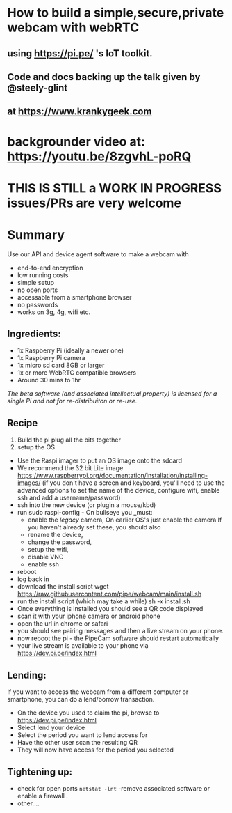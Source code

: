 # How to build a simple,secure,private webcam with webRTC
## using https://pi.pe/ 's IoT toolkit.
## Code and docs backing up the talk given by @steely-glint 
## at https://www.krankygeek.com
# backgrounder video at: https://youtu.be/8zgvhL-poRQ

# THIS IS STILL a WORK IN PROGRESS issues/PRs are very welcome
# Summary 
Use our API and device agent software to make a webcam with
* end-to-end encryption
* low running costs
* simple setup
* no open ports 
* accessable from a smartphone browser
* no passwords
* works on 3g, 4g, wifi etc.

## Ingredients:

 * 1x Raspberry Pi (ideally a newer one)
 * 1x Raspberry Pi camera
 * 1x micro sd card 8GB or larger 
 * 1x or more WebRTC compatible browsers
 * Around 30 mins to 1hr


_The beta software (and associated intellectual property) is licensed for
a single Pi and not for re-distribuiton or re-use._

## Recipe
1. Build the pi
plug all the bits together 
2. setup the OS
  * Use the Raspi imager to put an OS image onto the sdcard
  * We recommend the 32 bit Lite image
https://www.raspberrypi.org/documentation/installation/installing-images/
    (if you don't have a screen and keyboard, you'll need to use the advanced options 
     to set the name of the device, configure wifi, enable ssh and add  a username/password)
  * ssh into the new device (or plugin a mouse/kbd) 
  * run sudo raspi-config -
      On bullseye you _must:
      * enable the _legacy_ camera, 
      On earlier OS's just enable the camera
      If you haven't already set these, you should also
      * rename the device, 
      * change the password, 
      * setup the wifi,
      * disable VNC 
      * enable ssh
  * reboot
  * log back in 
  * download the install script
wget https://raw.githubusercontent.com/pipe/webcam/main/install.sh
  * run the install script (which may take a while)
sh -x install.sh 
  * Once everything is installed you should see a QR code displayed
  * scan it with your iphone camera or android phone 
  * open the url in chrome or safari
  * you should see pairing messages and then a live stream on your phone.
  * now reboot the pi - the PipeCam software should restart automatically
  * your live stream is available to your phone via https://dev.pi.pe/index.html

## Lending:
If you want to access the webcam from a different computer or smartphone,
you can do a lend/borrow transaction.

* On the device you used to claim the pi, browse to https://dev.pi.pe/index.html
* Select lend your device
* Select the period you want to lend access for
* Have the other user scan the resulting QR
* They will now have access for the period you selected

## Tightening up:
* check for open ports
`netstat -lnt`
-remove associated software or enable a firewall .
* other....

